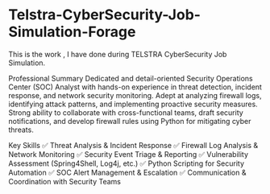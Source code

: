 # Telstra-CyberSecurity-Job-Simulation-Forage
This is the work , I have done during TELSTRA CyberSecurity Job Simulation.

Professional Summary
Dedicated and detail-oriented Security Operations Center (SOC) Analyst with hands-on experience in threat detection, incident response, and network security monitoring. Adept at analyzing firewall logs, identifying attack patterns, and implementing proactive security measures. Strong ability to collaborate with cross-functional teams, draft security notifications, and develop firewall rules using Python for mitigating cyber threats.

Key Skills
✅ Threat Analysis & Incident Response
✅ Firewall Log Analysis & Network Monitoring
✅ Security Event Triage & Reporting
✅ Vulnerability Assessment (Spring4Shell, Log4j, etc.)
✅ Python Scripting for Security Automation
✅ SOC Alert Management & Escalation
✅ Communication & Coordination with Security Teams
